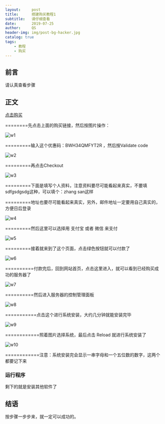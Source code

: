 ```yaml
---
layout:     post
title:      搭建购买教程1
subtitle:   请仔细查看
date:       2019-07-25
author:     QS
header-img: img/post-bg-hacker.jpg
catalog: true
tags:
    - 教程
    - 购买
---
```



## 前言

请认真查看步骤


## 正文

<a href="https://bwh88.net/aff.php?aff=51881&pid=94" target="_blank">点击购买</a>

========先点击上面的购买链接，然后按图片操作：

![w1](https://user-images.githubusercontent.com/55229088/64776377-ad3a6800-d58a-11e9-9c77-ff95264d980e.png)

=========输入这个优惠码：BWH34QMFYT2R  ，然后按Validate code

![w2](https://user-images.githubusercontent.com/55229088/64776425-c7744600-d58a-11e9-812b-72893cccf298.png)

=========再点击Checkout

![w3](https://user-images.githubusercontent.com/55229088/64776457-d529cb80-d58a-11e9-8221-a802b799abf4.png)

=========下面是填写个人资料，注意资料要尽可能看起来真实，不要填sdfgsdgsdg这种，可以填个：zhang san这样

=========地址也要尽可能看起来真实，另外，邮件地址一定要用自己真实的，方便日后登录

![w4](https://user-images.githubusercontent.com/55229088/64776486-e4a91480-d58a-11e9-9bd8-49d1a67c166d.png)

=========然后这里可以选择用 支付宝 或者 微信 来支付

![w5](https://user-images.githubusercontent.com/55229088/64776514-f12d6d00-d58a-11e9-9554-a96470ad4256.png)

=========接着就来到了这个页面，点击绿色按钮就可以付款了

![w6](https://user-images.githubusercontent.com/55229088/64776534-fab6d500-d58a-11e9-9919-5675ab8373bb.png)

==========付款完后，回到网站首页，点击这里进入，就可以看到已经购买成功的服务器了

![w7](https://user-images.githubusercontent.com/55229088/64777226-56359280-d58c-11e9-8780-2c15657118c4.png)

==========然后进入服务器的控制管理面板

![w8](https://user-images.githubusercontent.com/55229088/64777273-6c435300-d58c-11e9-919f-2d16ffd1bc0c.png)

===========点击这个进行系统安装，大约几分钟就能安装完毕

![w9](https://user-images.githubusercontent.com/55229088/64777314-7cf3c900-d58c-11e9-96fb-123436951c28.png)

============照着图片选择系统，最后点击 Reload 就进行系统安装了

![w10](https://user-images.githubusercontent.com/55229088/64777351-8d0ba880-d58c-11e9-850f-a4a4a59f2c08.png)

============注意：系统安装完会显示一串字母和一个五位数的数字，这两个都要记下来

### 运行程序

剩下的就是安装其他软件了



## 结语

按步骤一步步来，就一定可以成功的。
